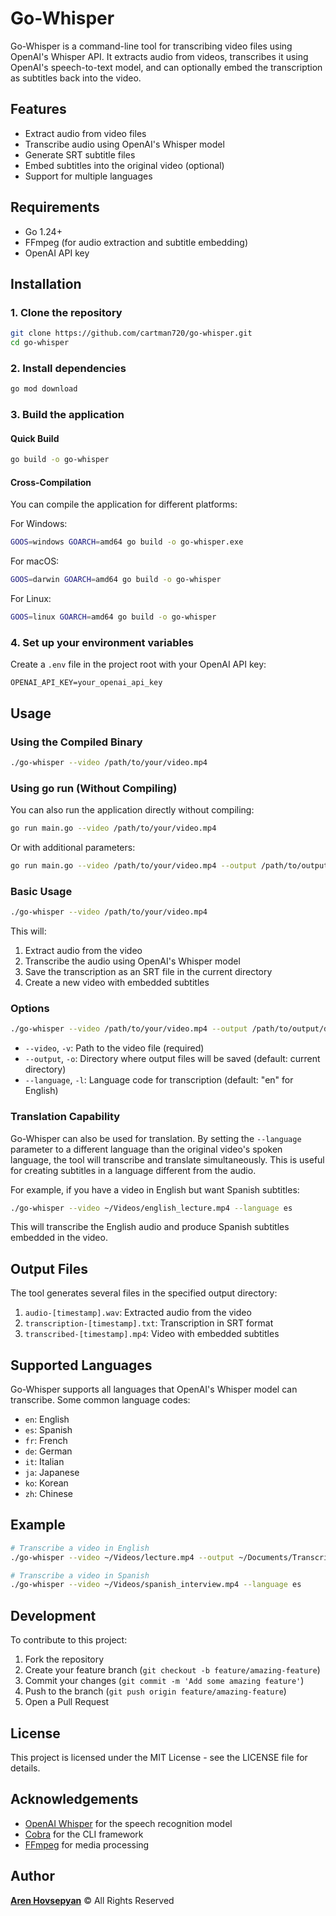 # Go-Whisper

Go-Whisper is a command-line tool for transcribing video files using OpenAI's Whisper API. It extracts audio from videos, transcribes it using OpenAI's speech-to-text model, and can optionally embed the transcription as subtitles back into the video.

## Features

- Extract audio from video files
- Transcribe audio using OpenAI's Whisper model
- Generate SRT subtitle files
- Embed subtitles into the original video (optional)
- Support for multiple languages

## Requirements

- Go 1.24+
- FFmpeg (for audio extraction and subtitle embedding)
- OpenAI API key

## Installation

### 1. Clone the repository

```bash
git clone https://github.com/cartman720/go-whisper.git
cd go-whisper
```

### 2. Install dependencies

```bash
go mod download
```

### 3. Build the application

#### Quick Build

```bash
go build -o go-whisper
```

#### Cross-Compilation

You can compile the application for different platforms:

For Windows:
```bash
GOOS=windows GOARCH=amd64 go build -o go-whisper.exe
```

For macOS:
```bash
GOOS=darwin GOARCH=amd64 go build -o go-whisper
```

For Linux:
```bash
GOOS=linux GOARCH=amd64 go build -o go-whisper
```

### 4. Set up your environment variables

Create a `.env` file in the project root with your OpenAI API key:

```
OPENAI_API_KEY=your_openai_api_key
```

## Usage

### Using the Compiled Binary

```bash
./go-whisper --video /path/to/your/video.mp4
```

### Using go run (Without Compiling)

You can also run the application directly without compiling:

```bash
go run main.go --video /path/to/your/video.mp4
```

Or with additional parameters:

```bash
go run main.go --video /path/to/your/video.mp4 --output /path/to/output/dir --language fr
```

### Basic Usage

```bash
./go-whisper --video /path/to/your/video.mp4
```

This will:
1. Extract audio from the video
2. Transcribe the audio using OpenAI's Whisper model
3. Save the transcription as an SRT file in the current directory
4. Create a new video with embedded subtitles

### Options

```bash
./go-whisper --video /path/to/your/video.mp4 --output /path/to/output/dir --language en
```

- `--video`, `-v`: Path to the video file (required)
- `--output`, `-o`: Directory where output files will be saved (default: current directory)
- `--language`, `-l`: Language code for transcription (default: "en" for English)

### Translation Capability

Go-Whisper can also be used for translation. By setting the `--language` parameter to a different language than the original video's spoken language, the tool will transcribe and translate simultaneously. This is useful for creating subtitles in a language different from the audio.

For example, if you have a video in English but want Spanish subtitles:

```bash
./go-whisper --video ~/Videos/english_lecture.mp4 --language es
```

This will transcribe the English audio and produce Spanish subtitles embedded in the video.

## Output Files

The tool generates several files in the specified output directory:

1. `audio-[timestamp].wav`: Extracted audio from the video
2. `transcription-[timestamp].txt`: Transcription in SRT format
3. `transcribed-[timestamp].mp4`: Video with embedded subtitles

## Supported Languages

Go-Whisper supports all languages that OpenAI's Whisper model can transcribe. Some common language codes:

- `en`: English
- `es`: Spanish
- `fr`: French
- `de`: German
- `it`: Italian
- `ja`: Japanese
- `ko`: Korean
- `zh`: Chinese

## Example

```bash
# Transcribe a video in English
./go-whisper --video ~/Videos/lecture.mp4 --output ~/Documents/Transcriptions

# Transcribe a video in Spanish
./go-whisper --video ~/Videos/spanish_interview.mp4 --language es
```

## Development

To contribute to this project:

1. Fork the repository
2. Create your feature branch (`git checkout -b feature/amazing-feature`)
3. Commit your changes (`git commit -m 'Add some amazing feature'`)
4. Push to the branch (`git push origin feature/amazing-feature`)
5. Open a Pull Request

## License

This project is licensed under the MIT License - see the LICENSE file for details.

## Acknowledgements

- [OpenAI Whisper](https://openai.com/research/whisper) for the speech recognition model
- [Cobra](https://github.com/spf13/cobra) for the CLI framework
- [FFmpeg](https://ffmpeg.org/) for media processing 

## Author

[**Aren Hovsepyan**](https://aren.pro) © All Rights Reserved  

